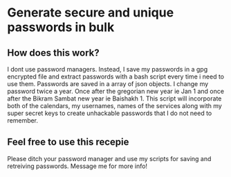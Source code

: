 # Generate secure and unique passwords in bulk

## How does this work?
I dont use password managers. Instead, I save my passwords in a gpg encrypted file and extract passwords with a bash script every time i need to use them. Passwords are saved in a array of json objects. I change my password twice a year. Once after the gregorian new year ie Jan 1 and once after the Bikram Sambat new year ie Baishakh 1. This script will incorporate both of the calendars, my usernames, names of the services along with my super secret keys to create unhackable passwords that I do not need to remember. 

## Feel free to use this recepie
Please ditch your password manager and use my scripts for saving and retreiving passwords. Message me for more info!
